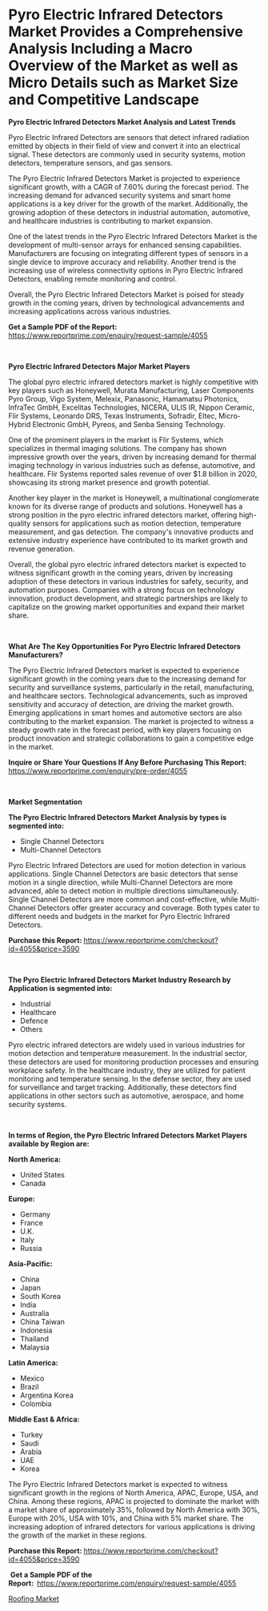 <p><h1>Pyro Electric Infrared Detectors Market Provides a Comprehensive Analysis Including a Macro Overview of the Market as well as Micro Details such as Market Size and Competitive Landscape</h1></p><p><strong>Pyro Electric Infrared Detectors Market Analysis and Latest Trends</strong></p>
<p><p>Pyro Electric Infrared Detectors are sensors that detect infrared radiation emitted by objects in their field of view and convert it into an electrical signal. These detectors are commonly used in security systems, motion detectors, temperature sensors, and gas sensors.</p><p>The Pyro Electric Infrared Detectors Market is projected to experience significant growth, with a CAGR of 7.60% during the forecast period. The increasing demand for advanced security systems and smart home applications is a key driver for the growth of the market. Additionally, the growing adoption of these detectors in industrial automation, automotive, and healthcare industries is contributing to market expansion.</p><p>One of the latest trends in the Pyro Electric Infrared Detectors Market is the development of multi-sensor arrays for enhanced sensing capabilities. Manufacturers are focusing on integrating different types of sensors in a single device to improve accuracy and reliability. Another trend is the increasing use of wireless connectivity options in Pyro Electric Infrared Detectors, enabling remote monitoring and control.</p><p>Overall, the Pyro Electric Infrared Detectors Market is poised for steady growth in the coming years, driven by technological advancements and increasing applications across various industries.</p></p>
<p><strong>Get a Sample PDF of the Report:&nbsp;</strong> <a href="https://www.reportprime.com/enquiry/request-sample/4055">https://www.reportprime.com/enquiry/request-sample/4055</a></p>
<p>&nbsp;</p>
<p><strong>Pyro Electric Infrared Detectors Major Market Players</strong></p>
<p><p>The global pyro electric infrared detectors market is highly competitive with key players such as Honeywell, Murata Manufacturing, Laser Components Pyro Group, Vigo System, Melexix, Panasonic, Hamamatsu Photonics, InfraTec GmbH, Excelitas Technologies, NICERA, ULIS IR, Nippon Ceramic, Flir Systems, Leonardo DRS, Texas Instruments, Sofradir, Eltec, Micro-Hybrid Electronic GmbH, Pyreos, and Senba Sensing Technology.</p><p>One of the prominent players in the market is Flir Systems, which specializes in thermal imaging solutions. The company has shown impressive growth over the years, driven by increasing demand for thermal imaging technology in various industries such as defense, automotive, and healthcare. Flir Systems reported sales revenue of over $1.8 billion in 2020, showcasing its strong market presence and growth potential.</p><p>Another key player in the market is Honeywell, a multinational conglomerate known for its diverse range of products and solutions. Honeywell has a strong position in the pyro electric infrared detectors market, offering high-quality sensors for applications such as motion detection, temperature measurement, and gas detection. The company's innovative products and extensive industry experience have contributed to its market growth and revenue generation.</p><p>Overall, the global pyro electric infrared detectors market is expected to witness significant growth in the coming years, driven by increasing adoption of these detectors in various industries for safety, security, and automation purposes. Companies with a strong focus on technology innovation, product development, and strategic partnerships are likely to capitalize on the growing market opportunities and expand their market share.</p></p>
<p>&nbsp;</p>
<p><strong>What Are The Key Opportunities For Pyro Electric Infrared Detectors Manufacturers?</strong></p>
<p><p>The Pyro Electric Infrared Detectors market is expected to experience significant growth in the coming years due to the increasing demand for security and surveillance systems, particularly in the retail, manufacturing, and healthcare sectors. Technological advancements, such as improved sensitivity and accuracy of detection, are driving the market growth. Emerging applications in smart homes and automotive sectors are also contributing to the market expansion. The market is projected to witness a steady growth rate in the forecast period, with key players focusing on product innovation and strategic collaborations to gain a competitive edge in the market.</p></p>
<p><strong>Inquire or Share Your Questions If Any Before Purchasing This Report:</strong> <a href="https://www.reportprime.com/enquiry/pre-order/4055">https://www.reportprime.com/enquiry/pre-order/4055</a></p>
<p>&nbsp;</p>
<p><strong>Market Segmentation</strong></p>
<p><strong>The Pyro Electric Infrared Detectors Market Analysis by types is segmented into:</strong></p>
<p><ul><li>Single Channel Detectors</li><li>Multi-Channel Detectors</li></ul></p>
<p><p>Pyro Electric Infrared Detectors are used for motion detection in various applications. Single Channel Detectors are basic detectors that sense motion in a single direction, while Multi-Channel Detectors are more advanced, able to detect motion in multiple directions simultaneously. Single Channel Detectors are more common and cost-effective, while Multi-Channel Detectors offer greater accuracy and coverage. Both types cater to different needs and budgets in the market for Pyro Electric Infrared Detectors.</p></p>
<p><strong>Purchase this Report:&nbsp;</strong><a href="https://www.reportprime.com/checkout?id=4055&price=3590">https://www.reportprime.com/checkout?id=4055&price=3590</a></p>
<p>&nbsp;</p>
<p><strong>The Pyro Electric Infrared Detectors Market Industry Research by Application is segmented into:</strong></p>
<p><ul><li>Industrial</li><li>Healthcare</li><li>Defence</li><li>Others</li></ul></p>
<p><p>Pyro electric infrared detectors are widely used in various industries for motion detection and temperature measurement. In the industrial sector, these detectors are used for monitoring production processes and ensuring workplace safety. In the healthcare industry, they are utilized for patient monitoring and temperature sensing. In the defense sector, they are used for surveillance and target tracking. Additionally, these detectors find applications in other sectors such as automotive, aerospace, and home security systems.</p></p>
<p>&nbsp;</p>
<p><strong>In terms of Region, the Pyro Electric Infrared Detectors Market Players available by Region are:</strong></p>
<p>
    <p> <strong> North America: </strong>
        <ul>
            <li>United States</li>
            <li>Canada</li>
        </ul>
        </p> 
    <p> <strong> Europe: </strong>
        <ul>
            <li>Germany</li>
            <li>France</li>
            <li>U.K.</li>
            <li>Italy</li>
            <li>Russia</li>
        </ul>
        </p> 
    <p> <strong> Asia-Pacific: </strong>
        <ul>
            <li>China</li>
            <li>Japan</li>
            <li>South Korea</li>
            <li>India</li>
            <li>Australia</li>
            <li>China Taiwan</li>
            <li>Indonesia</li>
            <li>Thailand</li>
            <li>Malaysia</li>
        </ul>
        </p> 
    <p> <strong> Latin America: </strong>
        <ul>
            <li>Mexico</li>
            <li>Brazil</li>
            <li>Argentina Korea</li>
            <li>Colombia</li>
        </ul>
        </p> 
    <p> <strong> Middle East & Africa: </strong>
        <ul>
            <li>Turkey</li>
            <li>Saudi</li>
            <li>Arabia</li>
            <li>UAE</li>
            <li>Korea</li>
        </ul>
    </p>
    </p>
<p><p>The Pyro Electric Infrared Detectors market is expected to witness significant growth in the regions of North America, APAC, Europe, USA, and China. Among these regions, APAC is projected to dominate the market with a market share of approximately 35%, followed by North America with 30%, Europe with 20%, USA with 10%, and China with 5% market share. The increasing adoption of infrared detectors for various applications is driving the growth of the market in these regions.</p></p>
<p><strong>Purchase this Report: </strong><a href="https://www.reportprime.com/checkout?id=4055&price=3590">https://www.reportprime.com/checkout?id=4055&price=3590</a></p>
<p>&nbsp;<strong>Get a Sample PDF of the Report:&nbsp;&nbsp;</strong><a href="https://www.reportprime.com/enquiry/request-sample/4055">https://www.reportprime.com/enquiry/request-sample/4055</a></p>
<p><strong></strong></p>
<p><p><a href="https://chivalrous-flock-a86.notion.site/Roofing-Market-Analysis-and-Market-Size-Global-Industry-Overview-Market-Segmentation-and-Forecast--832b870234d34da3ab0765ba2138aed5">Roofing Market</a></p></p>